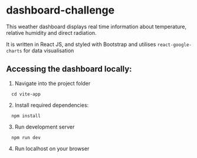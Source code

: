 # dashboard-challenge
This weather dashboard displays real time information about temperature, relative humidity and direct radiation. 

It is written in React JS, and styled with Bootstrap and utilises `react-google-charts` for data visualisation

## Accessing the dashboard locally: 

1. Navigate into the project folder
```
  cd vite-app
```

2. Install required dependencies: 
```
  npm install
```

3. Run development server 
```
  npm run dev
```

4. Run localhost on your browser
